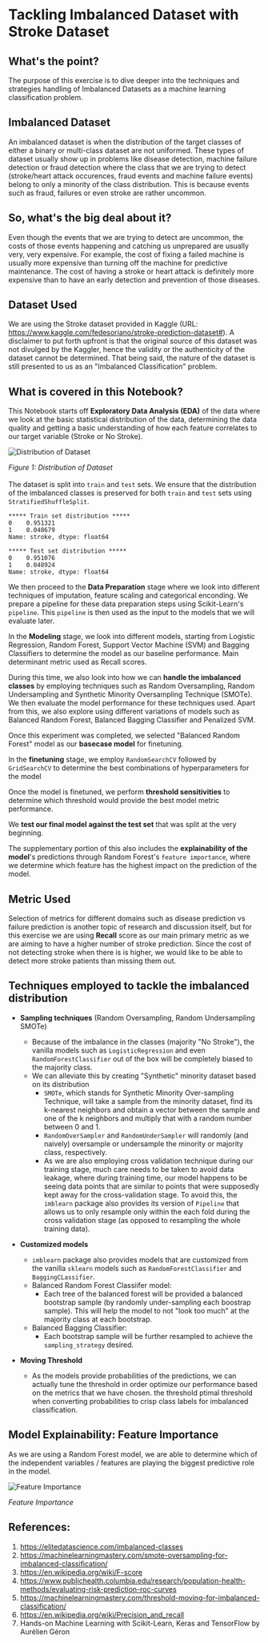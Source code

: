 # Tackling Imbalanced Dataset with Stroke Dataset

## What's the point?
The purpose of this exercise is to dive deeper into the techniques and strategies handling of Imbalanced Datasets as a machine learning classification problem. 

## Imbalanced Dataset
An imbalanced dataset is when the distribution of the target classes of either a binary or multi-class dataset are not uniformed. These types of dataset usually show up in problems like disease detection, machine failure detection or fraud detection where the class that we are trying to detect (stroke/heart attack occurences, fraud events and machine failure events) belong to only a minority of the class distribution. This is because events such as fraud, failures or even stroke are rather uncommon. 

## So, what's the big deal about it?
Even though the events that we are trying to detect are uncommon, the costs of those events happening and catching us unprepared are usually very, very expensive. For example, the cost of fixing a failed machine is usually more expensive than turning off the machine for predictive maintenance. The cost of having a stroke or heart attack is definitely more expensive than to have an early detection and prevention of those diseases. 

## Dataset Used
We are using the Stroke dataset provided in Kaggle (URL: https://www.kaggle.com/fedesoriano/stroke-prediction-dataset#). A disclaimer to put forth upfront is that the original source of this dataset was not divulged by the Kaggler, hence the validity or the authenticity of the dataset cannot be determined. That being said, the nature of the dataset is still presented to us as an "Imbalanced Classification" problem.

## What is covered in this Notebook?
This Notebook starts off **Exploratory Data Analysis (EDA)** of the data where we look at the basic statistical distribution of the data, determining the data quality and getting a basic understanding of how each feature correlates to our target variable (Stroke or No Stroke).

![Distribution of Dataset](https://i.imgur.com/oGgFMdF.png)

_Figure 1: Distribution of Dataset_
<br>
<br>
The dataset is split into `train` and `test` sets. We ensure that the distribution of the imbalanced classes is preserved for both `train` and `test` sets using `StratifiedShuffleSplit`.

``` jupyter
***** Train set distribution *****
0    0.951321
1    0.048679
Name: stroke, dtype: float64

***** Test set distribution *****
0    0.951076
1    0.048924
Name: stroke, dtype: float64
```

We then proceed to the **Data Preparation** stage where we look into different techniques of imputation, feature scaling and categorical enconding. We prepare a pipeline for these data preparation steps using Scikit-Learn's `pipeline`. This `pipeline` is then used as the input to the models that we will evaluate later.

In the **Modeling** stage, we look into different models, starting from Logistic Regression, Random Forest, Support Vector Machine (SVM) and Bagging Classifiers to determine the model as our baseline performance. Main determinant metric used as Recall  scores.

During this time, we also look into how we can **handle the imbalanced classes** by employing techniques such as Random Oversampling, Random Undersampling and Synthetic Minority Oversampling Technique (SMOTe). We then evaluate the model performance for these techniques used. Apart from this, we also explore using different variations of models such as Balanced Random Forest, Balanced Bagging Classifier and Penalized SVM.

Once this experiment was completed, we selected "Balanced Random Forest" model as our **basecase model** for finetuning.

In the **finetuning** stage, we employ `RandomSearchCV` followed by `GridSearchCV` to determine the best combinations of hyperparameters for the model

Once the model is finetuned, we perform **threshold sensitivities** to determine which threshold would provide the best model metric performance.

We **test our final model against the test set** that was split at the very beginning.

The supplementary portion of this also includes the **explainability of the model**'s predictions through Random Forest's `feature importance`, where we determine which feature has the highest impact on the prediction of the model.


## Metric Used 
 Selection of metrics for different domains such as disease prediction vs failure prediction is another topic of research and discussion itself, but for this exercise we are using **Recall** score as our main primary metric as we are aiming to have a higher number of stroke prediction. Since the cost of not detecting stroke when there is is higher, we would like to be able to detect more stroke patients than missing them out.

## Techniques employed to tackle the imbalanced distribution
* **Sampling techniques** (Random Oversampling, Random Undersampling SMOTe)
    - Because of the imbalance in the classes (majority "No Stroke"), the vanilla models such as `LogisticRegression` and even `RandomForestClassifier` out of the box will be completely biased to the majority class. 
    - We can alleviate this by creating "Synthetic" minority dataset based on its distribution 
        - `SMOTe`, which stands for Synthetic Minority Over-sampling Technique, will take a sample from the minority dataset, find its k-nearest neighbors and obtain a vector between the sample and one of the k neighbors and multiply that with a random number between 0 and 1.
        - `RandomOverSampler` and `RandomUnderSampler` will randomly (and naively) oversample or undersample the minority or majority class, respectively.
        - As we are also employing cross validation technique during our training stage, much care needs to be taken to avoid data leakage, where during training time, our model happens to be seeing data points that are similar to points that were supposedly kept away for the cross-validation stage. To avoid this, the `imblearn` package also provides its version of `Pipeline` that allows us to only resample only within the each fold during the cross validation stage (as opposed to resampling the whole training data).  
* **Customized models**
    - `imblearn` package also provides models that are customized from the vanilla `sklearn` models such as `RandomForestClassifier` and `BaggingCLassifier`.
    - Balanced Random Forest Classiifer model:
        - Each tree of the balanced forest will be provided a balanced bootstrap sample (by randomly under-sampling each boostrap sample). This will help the model to not "look too much" at the majority class at each bootstrap.
    - Balanced Bagging Classifier:
        - Each bootstrap sample will be further resampled to achieve the `sampling_strategy` desired.

* **Moving Threshold**

    - As the models provide probabilities of the predictions, we can actually tune the threshold in order optimize our performance based on the metrics that we have chosen. the threshold ptimal threshold when converting probabilities to crisp class labels for imbalanced classification.
    
    
## Model Explainability: Feature Importance

As we are using a Random Forest model, we are able to determine which of the independent variables / features are playing the biggest predictive role in the model.

![Feature Importance](https://i.imgur.com/hLGIVPT.png)

_Feature Importance_

## References: 

1. https://elitedatascience.com/imbalanced-classes
2. https://machinelearningmastery.com/smote-oversampling-for-imbalanced-classification/
3. https://en.wikipedia.org/wiki/F-score
4. https://www.publichealth.columbia.edu/research/population-health-methods/evaluating-risk-prediction-roc-curves
5. https://machinelearningmastery.com/threshold-moving-for-imbalanced-classification/
6. https://en.wikipedia.org/wiki/Precision_and_recall
7. Hands-on Machine Learning with Scikit-Learn, Keras and TensorFlow by Aurélien Géron

